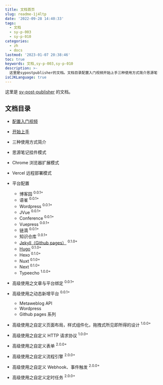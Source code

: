 ```yaml
---
title: 文档首页
slug: readme-1j4ltp
date: '2022-09-28 14:40:33'
tags:
  - 文档
  - sy-p-003
  - sy-p-010
categories:
  - zh
  - docs
lastmod: '2023-01-07 20:38:46'
toc: true
keywords: 文档,sy-p-003,sy-p-010
description: >-
  这里是sypostpublisher的文档。文档目录配置入门视频开始上手三种使用方式简介思源笔记挂件模式chrome浏览器扩展模式vercel远程部署模式平台配置博客园语雀wordpressjvueconferencevuepress链滴知识仓库jekyll（githubpages）hugohexonuxtnexttypeecho高级使用之文章与平台绑定高级使用之动态新增平台metaweblogapiwordpressgithubpages系列高级使用之自定义页面布局样式组件化拖拽式所见即所得的设计高级使
isCJKLanguage: true
---
```


这里是 [sy-post-publisher](https://github.com/terwer/src-sy-post-publisher) 的文档。

## 文档目录

* [配置入门视频](/post/configure-entry-video-brpm9.html)
* [开始上手](/post/start-to-get-started-zi0eyk.html)
* 三种使用方式简介
* 思源笔记挂件模式
* Chrome 浏览器扩展模式
* Vercel 远程部署模式
* 平台配置

  * 博客园 <sup>0.0.1+</sup>
  * 语雀 <sup>0.0.1+</sup>
  * Wordpress <sup>0.0.1+</sup>
  * JVue <sup>0.0.1+</sup>
  * Conference <sup>0.0.1+</sup>
  * Vuepress <sup>0.0.1+</sup>
  * 链滴 <sup>0.0.1+</sup>
  * 知识仓库 <sup>0.0.1+</sup>
  * [Jekyll（Github pages）](/post/jekyll-1hynv2.html) <sup>0.1.0+</sup>
  * [Hugo](/post/hugo-2x5m9a.html) <sup>0.1.0+</sup>
  * Hexo <sup>0.1.0+</sup>
  * Nuxt <sup>0.1.0+</sup>
  * Next <sup>0.1.0+</sup>
  * Typeecho <sup>1.0.0+</sup>

* 高级使用之文章与平台绑定 <sup>0.0.1+</sup>
* 高级使用之动态新增平台 <sup>0.0.1+</sup>

  * Metaweblog API
  * Wordpress
  * Github pages 系列

* 高级使用之自定义页面布局，样式组件化，拖拽式所见即所得的设计 <sup>1.0.0+</sup>

* 高级使用之自定义 HTTP 请求协议 <sup>1.0.0+</sup>
* 高级使用之自定义表单 <sup>2.0.0+</sup>
* 高级使用之自定义流程引擎 <sup>2.0.0+</sup>
* 高级使用之自定义 Webhook、事件触发 <sup>2.0.0+</sup>
* 高级使用之自定义定时任务 <sup>2.0.0+</sup>
